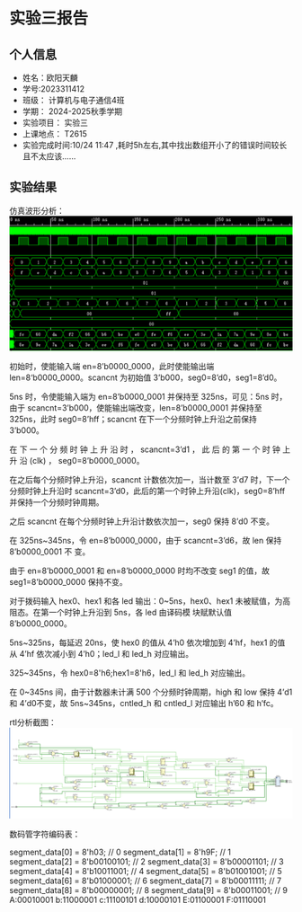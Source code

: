 # 实验三报告
## 个人信息
- 姓名：欧阳天麟
- 学号:2023311412
- 班级： 计算机与电子通信4班
- 学期： 2024-2025秋季学期
- 实验项目： 实验三
- 上课地点： T2615
- 实验完成时间:10/24 11:47 ,耗时5h左右,其中找出数组开小了的错误时间较长且不太应该……

## 实验结果

仿真波形分析：
![仿真](./picture/sim.png)

初始时，使能输入端 en=8’b0000_0000，此时使能输出端 len=8‘b0000_0000。scancnt 为初始值 3’b000，seg0=8’d0，seg1=8’d0。

5ns 时，令使能输入端为 en=8’b0000_0001 并保持至 325ns，可见：5ns 时，由于 scancnt=3’b000，使能输出端改变，len=8’b0000_0001 并保持至 325ns，此时 seg0=8’hff；scancnt 在下一个分频时钟上升沿之前保持 3’b000。

在 下 一 个 分 频 时 钟 上 升 沿 时 ， scancnt=3’d1 ， 此 后 的 第 一 个 时 钟 上 升 沿 (clk) ，
seg0=8’b0000_0000。

在之后每个分频时钟上升沿，scancnt 计数依次加一，当计数至 3’d7 时，下一个分频时钟上升沿时 scancnt=3’d0，此后的第一个时钟上升沿(clk)，seg0=8’hff 并保持一个分频时钟周期。

之后 scancnt 在每个分频时钟上升沿计数依次加一，seg0 保持 8’d0 不变。

在 325ns~345ns，令 en=8’b0000_0000，由于 scancnt=3’d6，故 len 保持 8’b0000_0001 不
变。

由于 en=8’b0000_0001 和 en=8’b0000_0000 时均不改变 seg1 的值，故 seg1=8’b0000_0000
保持不变。

对于拨码输入 hex0、hex1 和各 led 输出：0~5ns，hex0、hex1 未被赋值，为高阻态。在第一个时钟上升沿到 5ns，各 led 由译码模
块赋默认值 8’b0000_0000。

5ns~325ns，每延迟 20ns，使 hex0 的值从 4’h0 依次增加到 4’hf，hex1 的值从 4’hf 依次减小到 4’h0；led_l 和 led_h 对应输出。

325~345ns，令 hex0=8'h6;hex1=8'h6，led_l 和 led_h 对应输出。

在 0~345ns 间，由于计数器未计满 500 个分频时钟周期，high 和 low 保持 4’d1 和 4’d0不变，故 5ns~345ns，cntled_h 和 cntled_l 对应输出 h’60 和 h’fc。

rtl分析截图：
![rtl](./picture/rtl.png)

数码管字符编码表：

segment_data[0] = 8'h03; // 0
segment_data[1] = 8'h9F; // 1
segment_data[2] = 8'b00100101; // 2
segment_data[3] = 8'b00001101; // 3
segment_data[4] = 8'b10011001; // 4
segment_data[5] = 8'b01001001; // 5
segment_data[6] = 8'b01000001; // 6
segment_data[7] = 8'b00011111; // 7
segment_data[8] = 8'b00000001; // 8
segment_data[9] = 8'b00011001; // 9
A:00010001
b:11000001
c:11100101
d:10000101
E:01100001
F:01110001